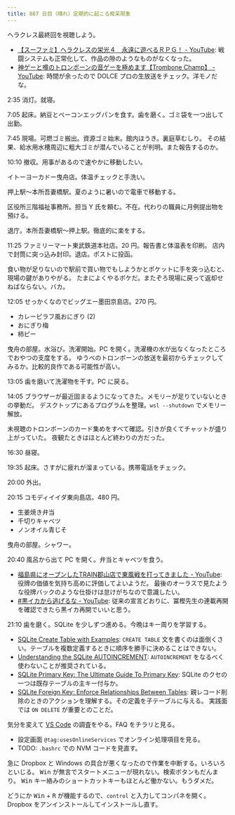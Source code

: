 ```yaml
---
title: 887 日目（晴れ）定期的に起こる痴呆現象
---
```


ヘラクレス最終回を視聴しよう。

* [【スーファミ】ヘラクレスの栄光４　永遠に遊べるＲＰＧ！ - YouTube](https://www.youtube.com/watch?v=SVCv-j0_AEo):
  戦闘システムも正常化して、作品の隙のようなものがなくなった。
* [神ゲーと噂のトロンボーンの音ゲーを極めます【Trombone Champ】 - YouTube](https://www.youtube.com/watch?v=FsOqmq2KgCQ):
  時間が余ったので DOLCE プロの生放送をチェック。洋モノだな。

2:35 消灯。就寝。

7:05 起床。納豆とベーコンエッグパンを食す。歯を磨く。ゴミ袋を一つ出して出勤。

7:45 現場。可燃ゴミ搬出。資源ゴミ始末。館内ほうき。裏庭草むしり。
その結果、給水用水槽周辺に粗大ゴミが潜んでいることが判明。また報告するのか。

10:10 撤収。用事があるので速やかに移動したい。

イトーヨーカドー曳舟店。体温チェックと手洗い。

押上駅～本所吾妻橋駅。夏のように暑いので電車で移動する。

区役所三階福祉事務所。担当 Y 氏を頼む。不在。代わりの職員に月例提出物を預ける。

退庁。本所吾妻橋駅～押上駅。徹底的に楽をする。

11:25 ファミリーマート東武鉄道本社店。20 円。報告書と体温表を印刷。
店内で封筒に突っ込み封印。退店。ポストに投函。

食い物が足りないので駅前で買い物でもしようかとポケットに手を突っ込むと、現場の鍵がありやがる。
たまによくやるボケだ。またぞろ現場に戻って返却せねばならない。バカ。

12:05 せっかくなのでビッグエー墨田京島店。270 円。

* カレーピラフ風おにぎり (2)
* おにぎり梅
* 柿ピー

曳舟の部屋。水浴び。洗濯開始。PC を開く。洗濯機の水が出なくなったところでおやつの支度をする。
ゆうべのトロンボーンの放送を最初からチェックしてみるか。比較的良作である可能性が高い。

13:05 歯を磨いて洗濯物を干す。PC に戻る。

14:05 ブラウザーが最近固まるようになってきた。メモリーが足りていないときの挙動だ。
デスクトップにあるプログラムを整理。`wsl --shutdown` でメモリー解放。

未視聴のトロンボーンのカード集めをすべて確認。引きが良くてチャットが盛り上がっていた。
夜観たときはほとんど終わりの方だった。

16:30 昼寝。

19:35 起床。さすがに疲れが溜まっている。携帯電話をチェック。

20:00 外出。

20:15 コモディイイダ東向島店。480 円。

* 生姜焼き弁当
* 千切りキャベツ
* ノンオイル青じそ

曳舟の部屋。シャワー。

20:40 風呂から出て PC を開く。弁当とキャベツを食う。

* [福島県にオープンしたTRAIN郡山店で東風戦を打ってきました - YouTube](https://www.youtube.com/watch?v=qd9c4UFeDxE):
  役牌の価値を気持ち高めに評価してよいようだ。
  最後のオーラスで見たような役牌バックのような仕掛けは怠けがちなので意識したい。
* [&#x23;黒イカから逃げるな - YouTube](https://www.youtube.com/watch?v=pJ-9EhaxeIE):
  従来の宣言どおりに、冨樫先生の連載再開を確認できたら黒イカ再開でいいと思う。

21:10 歯を磨く。SQLite を少しずつ進める。今晩はキー周りを学習する。

* [SQLite Create Table with Examples](https://www.sqlitetutorial.net/sqlite-create-table/):
  `CREATE TABLE` 文を書くのは面倒くさい。テーブルを複数定義するときに順序を勝手に決めることはできない。
* [Understanding the SQLite AUTOINCREMENT](https://www.sqlitetutorial.net/sqlite-autoincrement/):
  `AUTOINCREMENT` をなるべく使わないことが推奨されている。
* [SQLite Primary Key: The Ultimate Guide To Primary Key](https://www.sqlitetutorial.net/sqlite-primary-key/):
  SQLite のクセの一つは既存テーブルの主キー付与か。
* [SQLite Foreign Key: Enforce Relationships Between Tables](https://www.sqlitetutorial.net/sqlite-foreign-key/):
  親レコード削除のときのアクションを理解する。その定義を子テーブルに与える。
  実践面では `ON DELETE` が重要とのことだ。

気分を変えて [VS Code](https://code.visualstudio.com/) の調査をやる。FAQ をチラリと見る。

* 設定画面 `@tag:usesOnlineServices` でオンライン処理項目を見る。
* TODO: `.bashrc` での NVM コードを見直す。

急に Dropbox と Windows の具合が悪くなったので作業を中断する。いろいろといじる。
<kbd>Win</kbd> が無言でスタートメニューが現れない。検索ボタンもだんまり。
<kbd>Win</kbd> キー絡みのショートカットキーもほとんど働かない。もうダメだ。

どうにか <kbd>Win</kbd> + <kbd>R</kbd> が機能するので、`control` と入力してコンパネを開く。
Dropbox をアンインストールしてインストールし直す。
